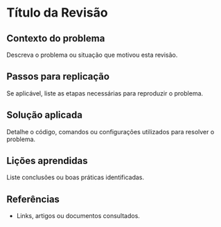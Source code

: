 # Título da Revisão

## Contexto do problema
Descreva o problema ou situação que motivou esta revisão.

## Passos para replicação
Se aplicável, liste as etapas necessárias para reproduzir o problema.

## Solução aplicada
Detalhe o código, comandos ou configurações utilizados para resolver o problema.

## Lições aprendidas
Liste conclusões ou boas práticas identificadas.

## Referências
- Links, artigos ou documentos consultados.
